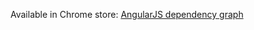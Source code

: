 ---
---

Available in Chrome store:
[AngularJS dependency graph](https://chrome.google.com/webstore/detail/angularjs-dependency-grap/gghbihjmlhobaiedlbhcaellinkmlogj)
